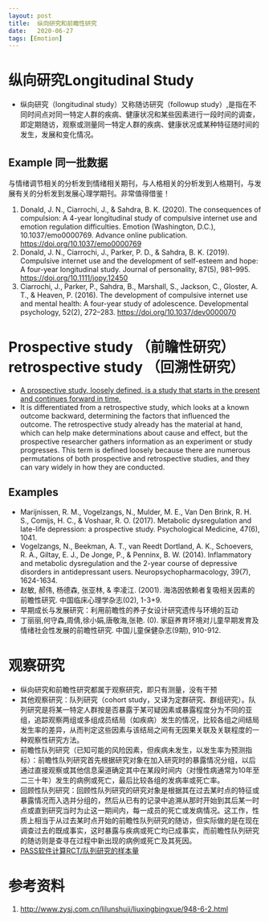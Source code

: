 ```yaml
---
layout: post
title:  纵向研究和前瞻性研究
date:   2020-06-27 
tags: [Emotion]
---
```




# 纵向研究Longitudinal Study 

* 纵向研究（longitudinal study）又称随访研究（followup study）,是指在不同时间点对同一特定人群的疾病、健康状况和某些因素进行一段时间的调查，即定期随访，观察或测量同一特定人群的疾病、健康状况或某种特征随时间的发生，发展和变化情况。

## Example 同一批数据

与情绪调节相关的分析发到情绪相关期刊，与人格相关的分析发到人格期刊，与发展有关的分析发到发展心理学期刊。非常值得借鉴！

1. Donald, J. N., Ciarrochi, J., & Sahdra, B. K. (2020). The consequences of compulsion: A 4-year longitudinal study of compulsive internet use and emotion regulation difficulties. Emotion (Washington, D.C.), 10.1037/emo0000769. Advance online publication. https://doi.org/10.1037/emo0000769
2. Donald, J. N., Ciarrochi, J., Parker, P. D., & Sahdra, B. K. (2019). Compulsive internet use and the development of self-esteem and hope: A four-year longitudinal study. Journal of personality, 87(5), 981–995. https://doi.org/10.1111/jopy.12450
3. Ciarrochi, J., Parker, P., Sahdra, B., Marshall, S., Jackson, C., Gloster, A. T., & Heaven, P. (2016). The development of compulsive internet use and mental health: A four-year study of adolescence. Developmental psychology, 52(2), 272–283. https://doi.org/10.1037/dev0000070

# Prospective study （前瞻性研究） retrospective study （回溯性研究）

* [A prospective study, loosely defined, is a study that starts in the present and continues forward in time.](https://www.wisegeek.com/what-is-a-prospective-study.htm)
* It is differentiated from a retrospective study, which looks at a known outcome backward, determining the factors that influenced the outcome. The retrospective study already has the material at hand, which can help make determinations about cause and effect, but the prospective researcher gathers information as an experiment or study progresses. This term is defined loosely because there are numerous permutations of both prospective and retrospective studies, and they can vary widely in how they are conducted.

## Examples

* Marijnissen, R. M., Vogelzangs, N., Mulder, M. E., Van Den Brink, R. H. S., Comijs, H. C., & Voshaar, R. O. (2017). Metabolic dysregulation and late-life depression: a prospective study. Psychological Medicine, 47(6), 1041.
* Vogelzangs, N., Beekman, A. T., van Reedt Dortland, A. K., Schoevers, R. A., Giltay, E. J., De Jonge, P., & Penninx, B. W. (2014). Inflammatory and metabolic dysregulation and the 2-year course of depressive disorders in antidepressant users. Neuropsychopharmacology, 39(7), 1624-1634.
* 赵敏, 郝伟, 杨德森, 张亚林, & 李凌江. (2001). 海洛因依赖者复吸相关因素的前瞻性研究. 中国临床心理学杂志(02), 1-3+9.
* 早期成长与发展研究：利用前瞻性的养子女设计研究遗传与环境的互动
* 丁丽丽,何守森,周倩,徐小娟,唐敬海,张艳. (0). 家庭养育环境对儿童早期发育及情绪社会性发展的前瞻性研究. 中国儿童保健杂志(9期), 910-912.

# 观察研究

* 纵向研究和前瞻性研究都属于观察研究，即只有测量，没有干预
* 其他观察研究：队列研究（cohort study，又译为定群研究、群组研究）。队列研究是将某一特定人群按是否暴露于某可疑因素或暴露程度分为不同的亚组，追踪观察两组或多组成员结局（如疾病）发生的情况，比较各组之间结局发生率的差异，从而判定这些因素与该结局之间有无因果关联及关联程度的一种观察性研究方法。
* 前瞻性队列研究（已知可能的风险因素，但疾病未发生，以发生率为预测指标）：前瞻性队列研究首先根据研究对象在加入研究时的暴露情况分组，以后通过直接观察或其他信息渠道确定其中在某段时间内（对慢性病通常为10年至二三十年）发生的病例或死亡，最后比较各组的发病率或死亡率。
* 回顾性队列研究：回顾性队列研究的研究对象是根据其在过去某时点的特征或暴露情况而入选并分组的，然后从已有的记录中追溯从那时开始到其后某一时点或直到研究当时为止这一期间内，每一成员的死亡或发病情况。这工作，性质上相当于从过去某时点开始的前瞻性队列研究的随访，但实际做的是在现在调查过去的既成事实，这时暴露与疾病或死亡均已成事实，而前瞻性队列研究的随访则是查寻在过程中新出现的病例或死亡及其死因。
* [PASS软件计算RCT/队列研究的样本量](https://www.mediecogroup.com/video_detail/90/)

# 参考资料

1. http://www.zysj.com.cn/lilunshuji/liuxingbingxue/948-6-2.html
